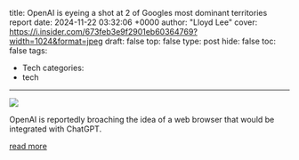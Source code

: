 title: OpenAI is eyeing a shot at 2 of Googles most dominant territories report
date: 2024-11-22 03:32:06 +0000
author: "Lloyd Lee"
cover: https://i.insider.com/673feb3e9f2901eb60364769?width=1024&format=jpeg
draft: false
top: false
type: post
hide: false
toc: false
tags:
  - Tech
categories:
  - tech
---

![](https://i.insider.com/673feb3e9f2901eb60364769?width=1024&format=jpeg)

OpenAI is reportedly broaching the idea of a web browser that would be integrated with ChatGPT.

[read more](https://www.businessinsider.com/openai-google-search-engine-chrome-web-browser-competition-2024-11)
